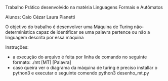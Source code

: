 Trabalho Prático desenvolvido na matéria Linguagens Formais e Autômatos

Alunos: Caio Cézar
        Laura Pianetti

O objetivo do trabalho é desenvolver uma Máquina de Turing não-determinística capaz de identificar se uma palavra pertence ou não a linguagem descrita por essa máquina

Instruções: 
- a execução do arquivo é feita por linha de comando no seguinte formato:
       ./mt [MT] [Palavra]
- caso queira ver o diagrama da máquina de turing é preciso installar o python3 e executar o seguinte comendo
       python3 desenho_mt.py